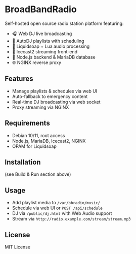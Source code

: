# BroadBandRadio

Self-hosted open source radio station platform featuring:
- 🎧 Web DJ live broadcasting
- 📂 AutoDJ playlists with scheduling
- 🔄 Liquidsoap + Lua audio processing
- 📡 Icecast2 streaming front-end
- 🔧 Node.js backend & MariaDB database
- 🌐 NGINX reverse proxy

## Features
- Manage playlists & schedules via web UI
- Auto-fallback to emergency content
- Real-time DJ broadcasting via web socket
- Proxy streaming via NGINX

## Requirements
- Debian 10/11, root access
- Node.js, MariaDB, Icecast2, NGINX
- OPAM for Liquidsoap

## Installation

(see Build & Run section above)

## Usage
- Add playlist media to `/var/bbradio/music/`
- Schedule via web UI or `POST /api/schedule`
- DJ via `/public/dj.html` with Web Audio support
- Stream via `http://radio.example.com/stream/stream.mp3`

## License
MIT License
